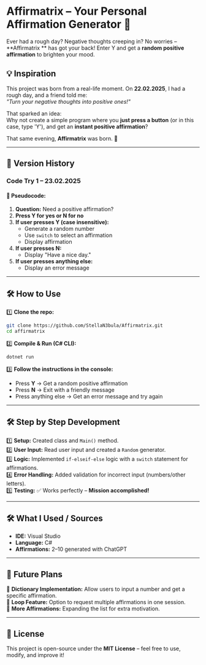 # Affirmatrix – Your Personal Affirmation Generator 🌟 
Ever had a rough day? Negative thoughts creeping in? No worries – **Affirmatrix ** has got your back! 
Enter Y and get a **random positive affirmation** to brighten your mood. 

## 💡 Inspiration  

This project was born from a real-life moment. On **22.02.2025**, I had a rough day, and a friend told me:  
*"Turn your negative thoughts into positive ones!"*  

That sparked an idea:  
Why not create a simple program where you **just press a button** (or in this case, type 'Y'), and get an **instant positive affirmation**?  

That same evening, **Affirmatrix** was born. 🚀  

---

## 🚀 Version History  
### **Code Try 1 – 23.02.2025**  

#### 🧠 Pseudocode:  
1. **Question:** Need a positive affirmation?  
2. **Press Y for yes or N for no**  
3. **If user presses Y (case insensitive):**  
   - Generate a random number  
   - Use `switch` to select an affirmation  
   - Display affirmation  
4. **If user presses N:**  
   - Display "Have a nice day."  
5. **If user presses anything else:**  
   - Display an error message  

---

## 🛠️ How to Use  

1️⃣ **Clone the repo:**  
   ```sh  
   git clone https://github.com/StellaN3bula/Affirmatrix.git 
   cd affirmatrix  
   ```  

2️⃣ **Compile & Run (C# CLI):**  
   ```sh  
   dotnet run  
   ```  

3️⃣ **Follow the instructions in the console:**  
   - Press **Y** → Get a random positive affirmation  
   - Press **N** → Exit with a friendly message  
   - Press anything else → Get an error message and try again  

---

## 🛠️ Step by Step Development  

1️⃣ **Setup:** Created class and `Main()` method.  
2️⃣ **User Input:** Read user input and created a `Random` generator.  
3️⃣ **Logic:** Implemented `if-elseif-else` logic with a `switch` statement for affirmations.  
4️⃣ **Error Handling:** Added validation for incorrect input (numbers/other letters).  
5️⃣ **Testing:** ✅ Works perfectly – **Mission accomplished!**  

---

## 🛠️ What I Used / Sources  
- **IDE:** Visual Studio  
- **Language:** C#  
- **Affirmations:** 2–10 generated with ChatGPT  

---

## 📌 Future Plans  
🔹 **Dictionary Implementation:** Allow users to input a number and get a specific affirmation.  
🔹 **Loop Feature:** Option to request multiple affirmations in one session.  
🔹 **More Affirmations:** Expanding the list for extra motivation.  

---

## 📜 License  
This project is open-source under the **MIT License** – feel free to use, modify, and improve it!  


